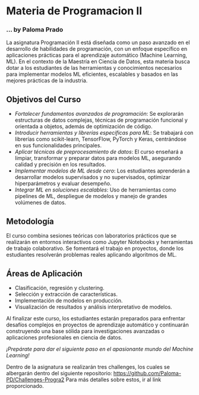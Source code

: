 # Materia de Programacion II
### ... by Paloma Prado
La asignatura Programación II está diseñada como un paso avanzado en el desarrollo de habilidades de programación, con un enfoque específico en aplicaciones prácticas para el aprendizaje automático (Machine Learning, ML). En el contexto de la Maestría en Ciencia de Datos, esta materia busca dotar a los estudiantes de las herramientas y conocimientos necesarios para implementar modelos ML eficientes, escalables y basados en las mejores prácticas de la industria.
## Objetivos del Curso
* _Fortalecer fundamentos avanzados de programación_: Se explorarán estructuras de datos complejas, técnicas de programación funcional y orientada a objetos, además de optimización de código.
* _Introducir herramientas y librerías específicas para ML_: Se trabajará con librerías como scikit-learn, TensorFlow, PyTorch y Keras, centrándose en sus funcionalidades principales.
* _Aplicar técnicas de preprocesamiento de datos_: El curso enseñará a limpiar, transformar y preparar datos para modelos ML, asegurando calidad y precisión en los resultados.
* _Implementar modelos de ML desde cero_: Los estudiantes aprenderán a desarrollar modelos supervisados y no supervisados, optimizar hiperparámetros y evaluar desempeño.
* _Integrar ML en soluciones escalables_: Uso de herramientas como pipelines de ML, despliegue de modelos y manejo de grandes volúmenes de datos.

## Metodología
El curso combina sesiones teóricas con laboratorios prácticos que se realizarán en entornos interactivos como Jupyter Notebooks y herramientas de trabajo colaborativo. Se fomentará el trabajo en proyectos, donde los estudiantes resolverán problemas reales aplicando algoritmos de ML.
## Áreas de Aplicación
* Clasificación, regresión y clustering.
* Selección y extracción de características.
* Implementación de modelos en producción.
* Visualización de resultados y análisis interpretativo de modelos.

Al finalizar este curso, los estudiantes estarán preparados para enfrentar desafíos complejos en proyectos de aprendizaje automático y continuarán construyendo una base sólida para investigaciones avanzadas o aplicaciones profesionales en ciencia de datos.

_¡Prepárate para dar el siguiente paso en el apasionante mundo del Machine Learning!_


Dentro de la asignatura se realizarán tres challenges, los cuales se albergarán dentro del siguiente repositorio: https://github.com/Paloma-PD/Challenges-Progra2
Para más detalles sobre estos, ir al link proporcionado.